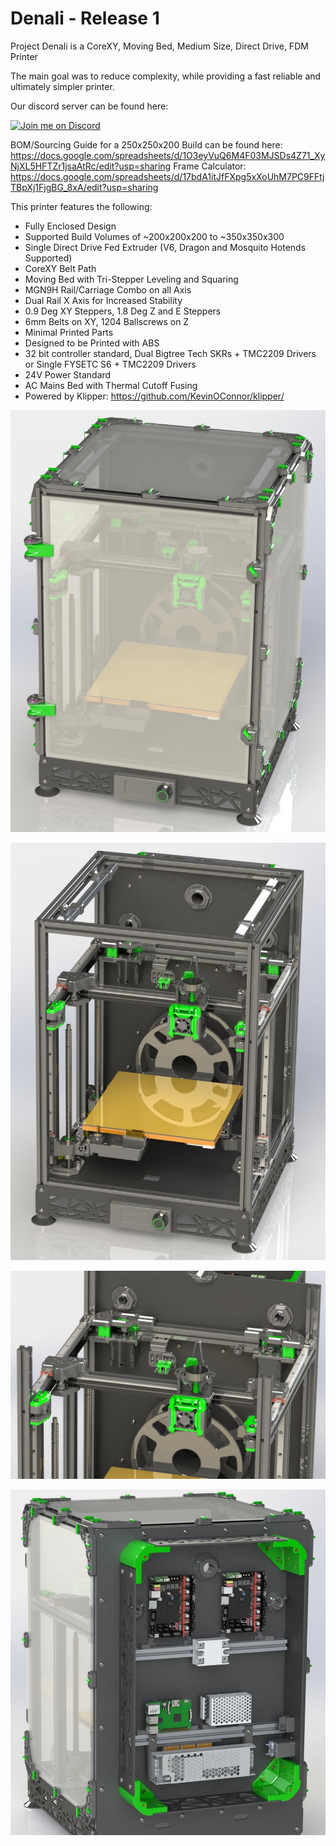 # Denali - Release 1
Project Denali is a CoreXY, Moving Bed, Medium Size, Direct Drive, FDM Printer

The main goal was to reduce complexity, while providing a fast reliable and ultimately simpler printer.

Our discord server can be found here: 

[![Join me on Discord](https://discord.com/api/guilds/641407187004030997/widget.png?style=banner2)](https://discord.gg/MzTR3zE)

BOM/Sourcing Guide for a 250x250x200 Build can be found here: https://docs.google.com/spreadsheets/d/1O3eyVuQ6M4F03MJSDs4Z71_XyNjXL5HFTZr1jsaAtRc/edit?usp=sharing
Frame Calculator: https://docs.google.com/spreadsheets/d/17bdA1itJfFXpg5xXoUhM7PC9FFtjTBpXj1FjgBG_8xA/edit?usp=sharing

This printer features the following:
 - Fully Enclosed Design
 - Supported Build Volumes of ~200x200x200 to ~350x350x300
 - Single Direct Drive Fed Extruder (V6, Dragon and Mosquito Hotends Supported)
 - CoreXY Belt Path
 - Moving Bed with Tri-Stepper Leveling and Squaring
 - MGN9H Rail/Carriage Combo on all Axis
 - Dual Rail X Axis for Increased Stability
 - 0.9 Deg XY Steppers, 1.8 Deg Z and E Steppers
 - 6mm Belts on XY, 1204 Ballscrews on Z
 - Minimal Printed Parts
 - Designed to be Printed with ABS
- 32 bit controller standard, Dual Bigtree Tech SKRs + TMC2209 Drivers or Single FYSETC S6 + TMC2209 Drivers
 - 24V Power Standard
 - AC Mains Bed with Thermal Cutoff Fusing
 - Powered by Klipper: https://github.com/KevinOConnor/klipper/
 
 ![Image of Denali with Panels](https://github.com/Annex-Engineering/Denali/blob/master/Images/Denali_-_ISO_Machine.JPG?raw=true)
 
 ![Image of Denali without Panels](https://github.com/Annex-Engineering/Denali/blob/master/Images/Denali_-_Whole_Machine.JPG?raw=true)
  
 ![Image of Denali Gantry](https://raw.githubusercontent.com/Annex-Engineering/Denali/master/Images/Denali_-_Sectioned_Top_View.JPG)
 
 ![Image of Denali Electrical Box](https://github.com/Annex-Engineering/Denali/blob/master/Images/Denali_-_Electronics.JPG?raw=true)
